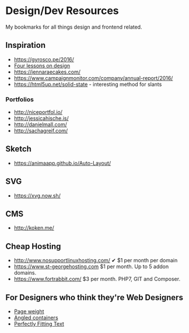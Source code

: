 # Design/Dev Resources

My bookmarks for all things design and frontend related.

## Inspiration

- https://gyrosco.pe/2016/
- [Four lessons on design](https://blog.prototypr.io/a-designers-four-lessons-on-design-acd8b9080170#.fr1ig9lok)
- https://jennaraecakes.com/
- https://www.campaignmonitor.com/company/annual-report/2016/
- https://html5up.net/solid-state - interesting method for slants

### Portfolios

- http://niceportfol.io/
- http://jessicahische.is/
- http://danielmall.com/
- http://sachagreif.com/

## Sketch

- https://animaapp.github.io/Auto-Layout/

## SVG

- https://xvg.now.sh/

## CMS

- http://koken.me/

## Cheap Hosting

- http://www.nosupportlinuxhosting.com/ ✔ $1 per month per domain
- https://www.st-georgehosting.com $1 per month. Up to 5 addon domains.
- https://www.fortrabbit.com/ $3 per month. PHP7, GIT and Composer.

## For Designers who think they're Web Designers

- [Page weight](https://mobiforge.com/research-analysis/the-web-is-doom)
- [Angled containers](https://kilianvalkhof.com/2017/design/sloped-edges-with-consistent-angle-in-css/)
- [Perfectly Fitting Text](https://medium.com/dropbox-design/design-for-internationalization-24c12ea6b38f#.oiox19dxw)
